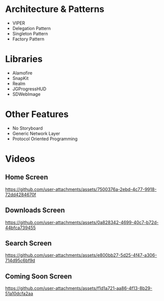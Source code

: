 # Architecture & Patterns
  - VIPER
  - Delegation Pattern
  - Singleton Pattern
  - Factory Pattern

# Libraries 
 - Alamofire
 - SnapKit
 - Realm
 - JGProgressHUD
 - SDWebImage

# Other Features
 - No Storyboard
 - Generic Network Layer
 - Protocol Oriented Programming

# Videos
## Home Screen
https://github.com/user-attachments/assets/7500376a-2ebd-4c77-9918-72dd4284670f

## Downloads Screen
https://github.com/user-attachments/assets/0a828342-4699-40c7-b72d-44bfca739455

## Search Screen
https://github.com/user-attachments/assets/e800bb27-5d25-4f47-a306-714d95c6bf9d

## Coming Soon Screen
https://github.com/user-attachments/assets/f1d1a721-aa86-4f13-8b29-51a10dcfa2aa







